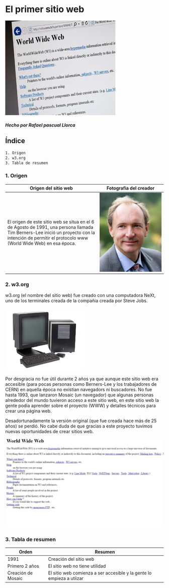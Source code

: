 # El primer sitio web

<img src="https://github.com/RafaelPascualLlorca/SMX2-M8UF1A1-HistoriaWeb-1991-Elprimersitioweb-RafaelPascualLlorca/blob/main/Imagen8.jpg" alt="El primer sitio web" width="350" height="300" />

#### _Hecho por Rafael pascual Llorca_

## Índice

```
1. Origen
2. w3.org
3. Tabla de resumen
```

### 1. Origen

|Origen del sitio web|Fotografia del creador|
|------------------------|--------------------------|
|El origen de este sitio web se situa en el 6 de Agosto de 1991, una persona llamada Tim Berners-Lee inició un proyecto con la intención de permitir el protocolo www (World Wide Web) en esa época.|![Berners-Lee](https://github.com/RafaelPascualLlorca/SMX2-M8UF1A1-HistoriaWeb-1991-Elprimersitioweb-RafaelPascualLlorca/blob/main/Imagen7.jpg "Berbers-Lee")|

### 2. w3.org

w3.org (el nombre del sitio web) fue creado con una computadora NeXt, uno de los terminales creada de la compañia creada por Steve Jobs.

<img src="https://github.com/RafaelPascualLlorca/SMX2-M8UF1A1-HistoriaWeb-1991-Elprimersitioweb-RafaelPascualLlorca/blob/main/Imagen2.jpg" alt="NeXT" width="250" height="200" />

Por desgracia no fue útil durante 2 años ya que aunque este sitio web era accesible (para pocas personas como Berners-Lee y los trabajadores de CERN) en aquella época no existian navegadors ni buscadores. No fue hasta 1993, que lanzaron Mosaic (un navegador) que algunas personas alrededor del mundo tuvieron acceso a este sitio web, en este sitio web la gente podia aprender sobre el proyecto (WWW) y detalles técnicos para crear una página web.

Desadortunadamente la versión original (que fue creada hace más de 25 años) se perdió. No cabe duda de que gracias a este proyecto tuvimos nuevas oportunidades de crear sitios web.

![W3.org](https://github.com/RafaelPascualLlorca/SMX2-M8UF1A1-HistoriaWeb-1991-Elprimersitioweb-RafaelPascualLlorca/blob/main/Imagen4.jpg "W3.org")

### 3. Tabla de resumen

|Orden|Resumen|
|---------------|--------------|
|1991|Creación del sitio web|
|Primero 2 años|El sitio web no tiene utilidad|
|Creación de Mosaic|El sitio web comienza a ser accesible y la gente lo empieza a utiizar|
